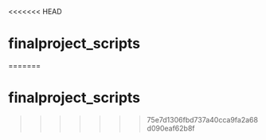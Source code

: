 <<<<<<< HEAD
# finalproject_scripts
=======
# finalproject_scripts
>>>>>>> 75e7d1306fbd737a40cca9fa2a68d090eaf62b8f
